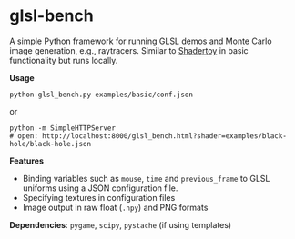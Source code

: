 # glsl-bench

A simple Python framework for running GLSL demos and Monte Carlo image generation,
e.g., raytracers. Similar to [Shadertoy](https://www.shadertoy.com/) in basic
functionality but runs locally.

**Usage**

    python glsl_bench.py examples/basic/conf.json

or

    python -m SimpleHTTPServer
    # open: http://localhost:8000/glsl_bench.html?shader=examples/black-hole/black-hole.json

**Features**

 * Binding variables such as `mouse`, `time` and `previous_frame` to GLSL uniforms using a JSON configuration file.
 * Specifying textures in configuration files
 * Image output in raw float (`.npy`) and PNG formats

**Dependencies**: `pygame`, `scipy`, `pystache` (if using templates)
